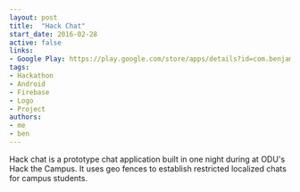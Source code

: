 ```yaml
---
layout: post
title:  "Hack Chat"
start_date: 2016-02-28
active: false
links:
- Google Play: https://play.google.com/store/apps/details?id=com.benjaminearley.hackproject
tags:
- Hackathon
- Android
- Firebase
- Logo
- Project
authors:
- me
- ben
---
```


Hack chat is a prototype chat application built in one night during at ODU's Hack the Campus. It uses geo fences to establish restricted localized chats for campus students.
